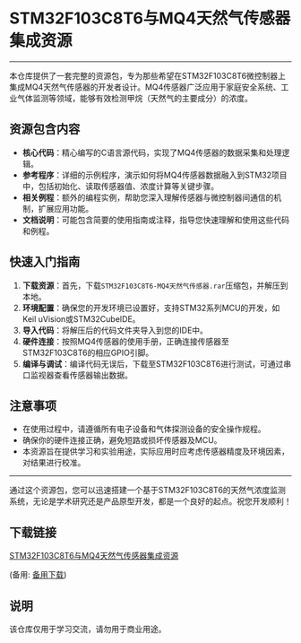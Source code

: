 # STM32F103C8T6与MQ4天然气传感器集成资源

---

本仓库提供了一套完整的资源包，专为那些希望在STM32F103C8T6微控制器上集成MQ4天然气传感器的开发者设计。MQ4传感器广泛应用于家庭安全系统、工业气体监测等领域，能够有效检测甲烷（天然气的主要成分）的浓度。

## 资源包含内容

- **核心代码**：精心编写的C语言源代码，实现了MQ4传感器的数据采集和处理逻辑。
- **参考程序**：详细的示例程序，演示如何将MQ4传感器数据融入到STM32项目中，包括初始化、读取传感器值、浓度计算等关键步骤。
- **相关例程**：额外的编程实例，帮助您深入理解传感器与微控制器间通信的机制，扩展应用功能。
- **文档说明**：可能包含简要的使用指南或注释，指导您快速理解和使用这些代码和例程。

## 快速入门指南

1. **下载资源**：首先，下载`STM32F103C8T6-MQ4天然气传感器.rar`压缩包，并解压到本地。
2. **环境配置**：确保您的开发环境已设置好，支持STM32系列MCU的开发，如Keil uVision或STM32CubeIDE。
3. **导入代码**：将解压后的代码文件夹导入到您的IDE中。
4. **硬件连接**：按照MQ4传感器的使用手册，正确连接传感器至STM32F103C8T6的相应GPIO引脚。
5. **编译与调试**：编译代码无误后，下载至STM32F103C8T6进行测试，可通过串口监视器查看传感器输出数据。

## 注意事项

- 在使用过程中，请遵循所有电子设备和气体探测设备的安全操作规程。
- 确保你的硬件连接正确，避免短路或损坏传感器及MCU。
- 本资源旨在提供学习和实验用途，实际应用时应考虑传感器精度及环境因素，对结果进行校准。

---

通过这个资源包，您可以迅速搭建一个基于STM32F103C8T6的天然气浓度监测系统，无论是学术研究还是产品原型开发，都是一个良好的起点。祝您开发顺利！

## 下载链接
[STM32F103C8T6与MQ4天然气传感器集成资源](https://pan.quark.cn/s/71f6c2fcda24) 

(备用: [备用下载](https://pan.baidu.com/s/1aqh3-oxoHaRjO1BK37aqqw?pwd=1234))

## 说明

该仓库仅用于学习交流，请勿用于商业用途。
